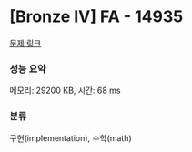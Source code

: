 # [Bronze IV] FA - 14935 

[문제 링크](https://www.acmicpc.net/problem/14935) 

### 성능 요약

메모리: 29200 KB, 시간: 68 ms

### 분류

구현(implementation), 수학(math)

